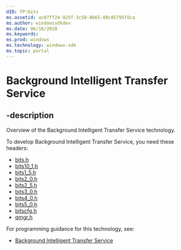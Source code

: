 ```yaml
---
UID: TP:bits
ms.assetid: ac07ff24-925f-3c58-8665-88c85795fdca
ms.author: windowssdkdev
ms.date: 06/16/2018
ms.keywords: 
ms.prod: windows
ms.technology: windows-sdk
ms.topic: portal
---
```


# Background Intelligent Transfer Service

## -description

Overview of the Background Intelligent Transfer Service technology.

To develop Background Intelligent Transfer Service, you need these headers:

 * [bits.h](../bits/index.md)
 * [bits10_1.h](../bits10_1/index.md)
 * [bits1_5.h](../bits1_5/index.md)
 * [bits2_0.h](../bits2_0/index.md)
 * [bits2_5.h](../bits2_5/index.md)
 * [bits3_0.h](../bits3_0/index.md)
 * [bits4_0.h](../bits4_0/index.md)
 * [bits5_0.h](../bits5_0/index.md)
 * [bitscfg.h](../bitscfg/index.md)
 * [qmgr.h](../qmgr/index.md)

For programming guidance for this technology, see:
* [Background Intelligent Transfer Service](/windows/desktop/bits)

